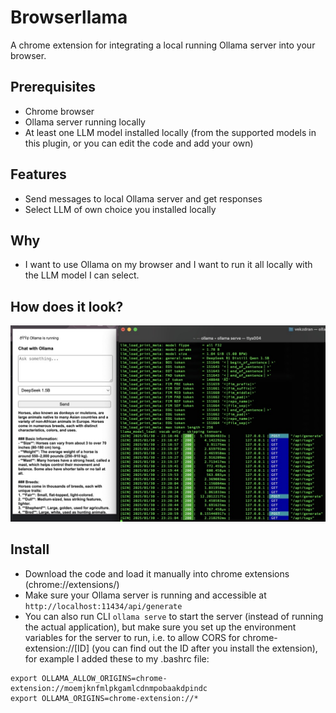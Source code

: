# Browserllama

A chrome extension for integrating a local running Ollama server into your browser.

## Prerequisites

- Chrome browser
- Ollama server running locally
- At least one LLM model installed locally (from the supported models in this plugin, or you can edit the code and add your own)

## Features

- Send messages to local Ollama server and get responses
- Select LLM of own choice you installed locally

## Why

- I want to use Ollama on my browser and I want to run it all locally with the LLM model I can select.

## How does it look?

<img src="images/screenshot.jpg" alt="Screenshot of Browserllama" />

## Install

- Download the code and load it manually into chrome extensions (chrome://extensions/)
- Make sure your Ollama server is running and accessible at `http://localhost:11434/api/generate`
- You can also run CLI `ollama serve` to start the server (instead of running the actual application), but make sure you set up the environment variables for the server to run, i.e. to allow CORS for chrome-extension://[ID] (you can find out the ID after you install the extension), for example I added these to my .bashrc file:

```bashrc
export OLLAMA_ALLOW_ORIGINS=chrome-extension://moemjknfmlpkgamlcdnmpobaakdpindc
export OLLAMA_ORIGINS=chrome-extension://*
```

